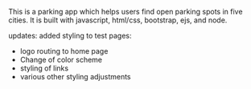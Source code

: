 This is a parking app which helps users find open parking spots in five cities. It is built with javascript, html/css, bootstrap, ejs, and node.

updates: added styling to test pages:
- logo routing to home page
- Change of color scheme
- styling of links
- various other styling adjustments